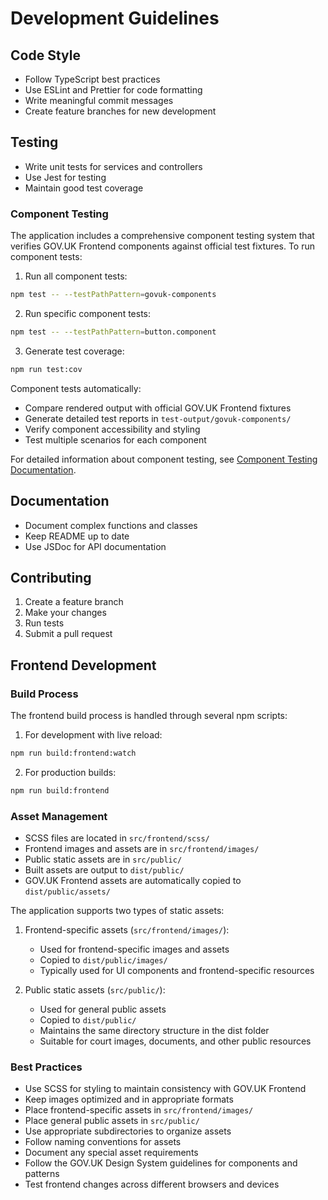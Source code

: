 # Development Guidelines

## Code Style

- Follow TypeScript best practices
- Use ESLint and Prettier for code formatting
- Write meaningful commit messages
- Create feature branches for new development

## Testing

- Write unit tests for services and controllers
- Use Jest for testing
- Maintain good test coverage

### Component Testing

The application includes a comprehensive component testing system that verifies GOV.UK Frontend components against official test fixtures. To run component tests:

1. Run all component tests:
```bash
npm test -- --testPathPattern=govuk-components
```

2. Run specific component tests:
```bash
npm test -- --testPathPattern=button.component
```

3. Generate test coverage:
```bash
npm run test:cov
```

Component tests automatically:
- Compare rendered output with official GOV.UK Frontend fixtures
- Generate detailed test reports in `test-output/govuk-components/`
- Verify component accessibility and styling
- Test multiple scenarios for each component

For detailed information about component testing, see [Component Testing Documentation](../component-testing.md).

## Documentation

- Document complex functions and classes
- Keep README up to date
- Use JSDoc for API documentation

## Contributing

1. Create a feature branch
2. Make your changes
3. Run tests
4. Submit a pull request 

## Frontend Development

### Build Process

The frontend build process is handled through several npm scripts:

1. For development with live reload:
```bash
npm run build:frontend:watch
```

2. For production builds:
```bash
npm run build:frontend
```

### Asset Management

- SCSS files are located in `src/frontend/scss/`
- Frontend images and assets are in `src/frontend/images/`
- Public static assets are in `src/public/`
- Built assets are output to `dist/public/`
- GOV.UK Frontend assets are automatically copied to `dist/public/assets/`

The application supports two types of static assets:
1. Frontend-specific assets (`src/frontend/images/`):
   - Used for frontend-specific images and assets
   - Copied to `dist/public/images/`
   - Typically used for UI components and frontend-specific resources

2. Public static assets (`src/public/`):
   - Used for general public assets
   - Copied to `dist/public/`
   - Maintains the same directory structure in the dist folder
   - Suitable for court images, documents, and other public resources

### Best Practices

- Use SCSS for styling to maintain consistency with GOV.UK Frontend
- Keep images optimized and in appropriate formats
- Place frontend-specific assets in `src/frontend/images/`
- Place general public assets in `src/public/`
- Use appropriate subdirectories to organize assets
- Follow naming conventions for assets
- Document any special asset requirements
- Follow the GOV.UK Design System guidelines for components and patterns
- Test frontend changes across different browsers and devices 